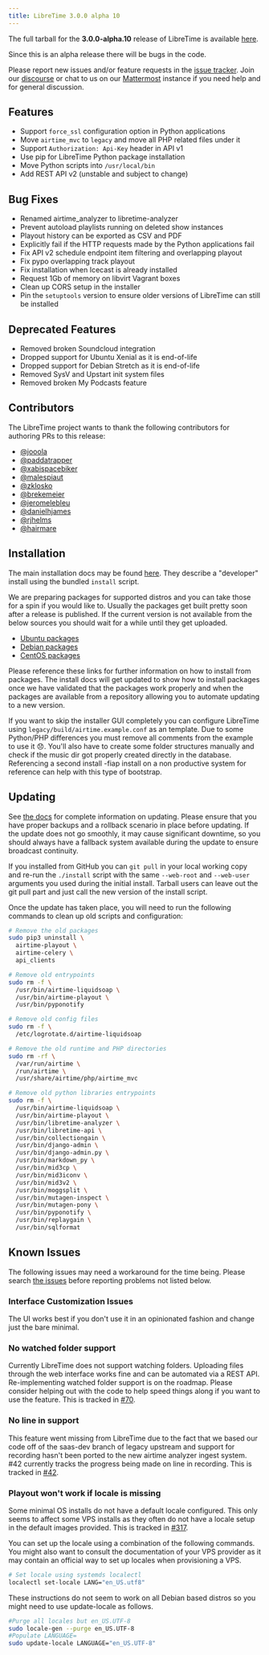```yaml
---
title: LibreTime 3.0.0 alpha 10
---
```


The full tarball for the **3.0.0-alpha.10** release of LibreTime is available [here](https://github.com/LibreTime/libretime/releases/download/3.0.0-alpha.10/libretime-3.0.0-alpha.10.tar.gz).

Since this is an alpha release there will be bugs in the code.

Please report new issues and/or feature requests in the [issue tracker](https://github.com/LibreTime/libretime/issues). Join our [discourse](https://discourse.libretime.org/) or chat to us on our [Mattermost](https://chat.libretime.org/) instance if you need help and for general discussion.

## Features

- Support `force_ssl` configuration option in Python applications
- Move `airtime_mvc` to `legacy` and move all PHP related files under it
- Support `Authorization: Api-Key` header in API v1
- Use pip for LibreTime Python package installation
- Move Python scripts into `/usr/local/bin`
- Add REST API v2 (unstable and subject to change)

## Bug Fixes

- Renamed airtime_analyzer to libretime-analyzer
- Prevent autoload playlists running on deleted show instances
- Playout history can be exported as CSV and PDF
- Explicitly fail if the HTTP requests made by the Python applications fail
- Fix API v2 schedule endpoint item filtering and overlapping playout
- Fix pypo overlapping track playout
- Fix installation when Icecast is already installed
- Request 1Gb of memory on libvirt Vagrant boxes
- Clean up CORS setup in the installer
- Pin the `setuptools` version to ensure older versions of LibreTime can still be installed

## Deprecated Features

- Removed broken Soundcloud integration
- Dropped support for Ubuntu Xenial as it is end-of-life
- Dropped support for Debian Stretch as it is end-of-life
- Removed SysV and Upstart init system files
- Removed broken My Podcasts feature

## Contributors

The LibreTime project wants to thank the following contributors for authoring PRs to this release:

- [@jooola](https://github.com/jooola)
- [@paddatrapper](https://github.com/paddatrapper)
- [@xabispacebiker](https://github.com/xabispacebiker)
- [@malespiaut](https://github.com/malespiaut)
- [@zklosko](https://zklosko.github.io)
- [@brekemeier](https://github.com/brekemeier)
- [@jeromelebleu](https://github.com/jeromelebleu)
- [@danielhjames](https://github.com/danielhjames)
- [@rjhelms](https://github.com/rjhelms)
- [@hairmare](https://github.com/hairmare)

## Installation

The main installation docs may be found [here](../admin-manual/setup/install.md). They describe a "developer" install using the bundled `install` script.

We are preparing packages for supported distros and you can take those for a spin if you would like to. Usually the packages get built pretty soon after a release is published. If the current version is not available from the below sources you should wait for a while until they get uploaded.

- [Ubuntu packages](https://github.com/LibreTime/libretime-debian-packaging/releases)
- [Debian packages](https://github.com/LibreTime/libretime-debian-packaging/releases)
- [CentOS packages](https://build.opensuse.org/package/show/home:radiorabe:airtime/libretime)

Please reference these links for further information on how to install from packages. The install docs will get updated to show how to install packages once we have validated that the packages work properly and when the packages are available from a repository allowing you to automate updating to a new version.

If you want to skip the installer GUI completely you can configure LibreTime using `legacy/build/airtime.example.conf` as an template. Due to some Python/PHP differences you must remove all comments from the example to use it 😞. You'll also have to create some folder structures manually and check if the music dir got properly created directly in the database. Referencing a second install -fiap install on a non productive system for reference can help with this type of bootstrap.

## Updating

See [the docs](../admin-manual/backup.md) for complete information on updating. Please ensure that you have proper backups and a rollback scenario in place before updating.
If the update does not go smoothly, it may cause significant downtime, so you should always have a fallback system available during the update to ensure broadcast continuity.

If you installed from GitHub you can `git pull` in your local working copy and re-run the `./install` script with the same `--web-root` and `--web-user` arguments you used during the initial install. Tarball users can leave out the git pull part and just call the new version of the install script.

Once the update has taken place, you will need to run the following commands to clean up old scripts and configuration:

```bash
# Remove the old packages
sudo pip3 uninstall \
  airtime-playout \
  airtime-celery \
  api_clients

# Remove old entrypoints
sudo rm -f \
  /usr/bin/airtime-liquidsoap \
  /usr/bin/airtime-playout \
  /usr/bin/pyponotify

# Remove old config files
sudo rm -f \
  /etc/logrotate.d/airtime-liquidsoap

# Remove the old runtime and PHP directories
sudo rm -rf \
  /var/run/airtime \
  /run/airtime \
  /usr/share/airtime/php/airtime_mvc

# Remove old python libraries entrypoints
sudo rm -f \
  /usr/bin/airtime-liquidsoap \
  /usr/bin/airtime-playout \
  /usr/bin/libretime-analyzer \
  /usr/bin/libretime-api \
  /usr/bin/collectiongain \
  /usr/bin/django-admin \
  /usr/bin/django-admin.py \
  /usr/bin/markdown_py \
  /usr/bin/mid3cp \
  /usr/bin/mid3iconv \
  /usr/bin/mid3v2 \
  /usr/bin/moggsplit \
  /usr/bin/mutagen-inspect \
  /usr/bin/mutagen-pony \
  /usr/bin/pyponotify \
  /usr/bin/replaygain \
  /usr/bin/sqlformat
```

## Known Issues

The following issues may need a workaround for the time being. Please search [the issues](https://github.com/LibreTime/libretime/issues) before reporting problems not listed below.

### Interface Customization Issues

The UI works best if you don't use it in an opinionated fashion and change just the bare minimal.

### No watched folder support

Currently LibreTime does not support watching folders. Uploading files through the web interface works fine and can be automated via a REST API. Re-implementing watched folder support is on the roadmap. Please consider helping out with the code to help speed things along if you want to use the feature. This is tracked in [#70](https://github.com/LibreTime/libretime/issues/70).

### No line in support

This feature went missing from LibreTime due to the fact that we based our code off of the saas-dev branch of legacy upstream and support for recording hasn't been ported to the new airtime analyzer ingest system. #42 currently tracks the progress being made on line in recording. This is tracked in [#42](https://github.com/LibreTime/libretime/issues/42).

### Playout won't work if locale is missing

Some minimal OS installs do not have a default locale configured. This only seems to affect some VPS installs as they often do not have a locale setup in the default images provided. This is tracked in [#317](https://github.com/LibreTime/libretime/issues/317).

You can set up the locale using a combination of the following commands. You might also want to consult the documentation of your VPS provider as it may contain an official way to set up locales when provisioning a VPS.

```bash
# Set locale using systemds localectl
localectl set-locale LANG="en_US.utf8"
```

These instructions do not seem to work on all Debian based distros so you might need to use update-locale as follows.

```bash
#Purge all locales but en_US.UTF-8
sudo locale-gen --purge en_US.UTF-8
#Populate LANGUAGE=
sudo update-locale LANGUAGE="en_US.UTF-8"
```
